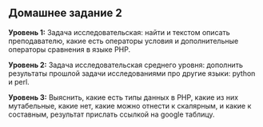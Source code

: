 ## Домашнее задание 2

**Уровень 1:**
Задача исследовательская: найти и текстом описать преподавателю, какие есть операторы условия и дополнительные операторы сравнения в языке PHP.


**Уровень 2:**
Задача исследовательская среднего уровня: дополнить результаты прошлой задачи исследованиями про другие языки: python и  perl.


**Уровень 3:**
Выяснить, какие есть типы данных в PHP, какие из них мутабельные, какие нет, какие можно отнести к скалярным, и какие к составным, результат прислать ссылкой на google таблицу.
